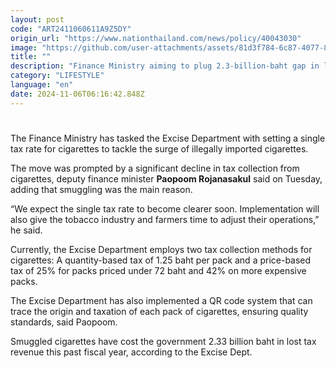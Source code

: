 ```yaml
---
layout: post
code: "ART2411060611A9Z5DY"
origin_url: "https://www.nationthailand.com/news/policy/40043030"
image: "https://github.com/user-attachments/assets/81d3f784-6c87-4077-81ab-e43ecef3bb52"
title: ""
description: "Finance Ministry aiming to plug 2.3-billion-baht gap in lost revenue"
category: "LIFESTYLE"
language: "en"
date: 2024-11-06T06:16:42.848Z
---
```


# 









The Finance Ministry has tasked the Excise Department with setting a single tax rate for cigarettes to tackle the surge of illegally imported cigarettes.

The move was prompted by a significant decline in tax collection from cigarettes, deputy finance minister **Paopoom Rojanasakul** said on Tuesday, adding that smuggling was the main reason.

“We expect the single tax rate to become clearer soon. Implementation will also give the tobacco industry and farmers time to adjust their operations,” he said.

Currently, the Excise Department employs two tax collection methods for cigarettes: A quantity-based tax of 1.25 baht per pack and a price-based tax of 25% for packs priced under 72 baht and 42% on more expensive packs.

The Excise Department has also implemented a QR code system that can trace the origin and taxation of each pack of cigarettes, ensuring quality standards, said Paopoom.

Smuggled cigarettes have cost the government 2.33 billion baht in lost tax revenue this past fiscal year, according to the Excise Dept.